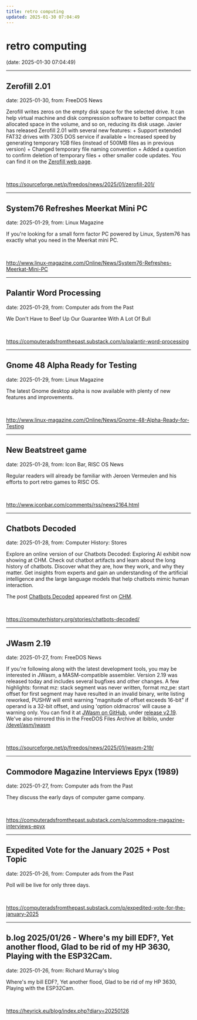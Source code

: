 ```yaml
---
title: retro computing
updated: 2025-01-30 07:04:49
---
```


# retro computing

(date: 2025-01-30 07:04:49)

---

## Zerofill 2.01

date: 2025-01-30, from: FreeDOS News

<div class="markdown_content"><p>Zerofill writes zeros on the empty disk space for the selected drive. It can help virtual machine and disk compression software to better compact the allocated space in the volume, and so on, reducing its disk usage. Javier has released Zerofill 2.01 with several new features: + Support extended FAT32 drives with 7305 DOS service if available + Increased speed by generating temporary 1GB files (instead of 500MB files as in previous version) + Changed temporary file naming convention + Added a question to confirm deletion of temporary files + other smaller code updates. You can find it on the <a class="" href="https://nikkhokkho.sourceforge.io/?page=ZEROFILL" rel="nofollow">Zerofill web page</a>.</p></div> 

<br> 

<https://sourceforge.net/p/freedos/news/2025/01/zerofill-201/>

---

## System76 Refreshes Meerkat Mini PC

date: 2025-01-29, from: Linux Magazine

<p>If you're looking for a small form factor PC powered by Linux, System76 has exactly what you need in the Meerkat mini PC.</p> 

<br> 

<http://www.linux-magazine.com/Online/News/System76-Refreshes-Meerkat-Mini-PC>

---

## Palantir Word Processing

date: 2025-01-29, from: Computer ads from the Past

We Don't Have to Beef Up Our Guarantee With A Lot Of Bull 

<br> 

<https://computeradsfromthepast.substack.com/p/palantir-word-processing>

---

## Gnome 48 Alpha Ready for Testing

date: 2025-01-29, from: Linux Magazine

<p>The latest Gnome desktop alpha is now available with plenty of new features and improvements.</p> 

<br> 

<http://www.linux-magazine.com/Online/News/Gnome-48-Alpha-Ready-for-Testing>

---

## New Beatstreet game

date: 2025-01-28, from: Icon Bar, RISC OS News

Regular readers will already be familiar with Jeroen Vermeulen and his efforts to port retro games to RISC OS. 

<br> 

<http://www.iconbar.com/comments/rss/news2164.html>

---

## Chatbots Decoded

date: 2025-01-28, from: Computer History: Stores

<p>Explore an online version of our Chatbots Decoded: Exploring AI exhibit now showing at CHM. Check out chatbot artifacts and learn about the long history of chatbots. Discover what they are, how they work, and why they matter. Get insights from experts and gain an understanding of the artificial intelligence and the large language models that help chatbots mimic human interaction.</p>
<p>The post <a href="https://computerhistory.org/stories/chatbots-decoded/">Chatbots Decoded</a> appeared first on <a href="https://computerhistory.org">CHM</a>.</p>
 

<br> 

<https://computerhistory.org/stories/chatbots-decoded/>

---

## JWasm 2.19

date: 2025-01-27, from: FreeDOS News

<div class="markdown_content"><p>If you're following along with the latest development tools, you may be interested in JWasm, a MASM-compatible assembler. Version 2.19 was released today and includes several bugfixes and other changes. A few highlights: format mz: stack segment was never written, format mz,pe: start offset for first segment may have resulted in an invalid binary, write listing reworked, PUSHW will emit warning "magnitude of offset exceeds 16-bit" if operand is a 32-bit offset, and using 'option oldmacros' will cause a warning only. You can find it at <a class="" href="https://github.com/Baron-von-Riedesel/JWasm" rel="nofollow">JWasm on GitHub</a>, under <a class="" href="https://github.com/Baron-von-Riedesel/JWasm/releases/tag/v2.19" rel="nofollow">release v2.19</a>. We've also mirrored this in the FreeDOS Files Archive at Ibiblio, under <a class="" href="https://www.ibiblio.org/pub/micro/pc-stuff/freedos/files/devel/asm/jwasm/2.19/" rel="nofollow">/devel/asm/jwasm</a></p></div> 

<br> 

<https://sourceforge.net/p/freedos/news/2025/01/jwasm-219/>

---

## Commodore Magazine Interviews Epyx (1989)

date: 2025-01-27, from: Computer ads from the Past

They discuss the early days of computer game company. 

<br> 

<https://computeradsfromthepast.substack.com/p/commodore-magazine-interviews-epyx>

---

## Expedited Vote for the January 2025 + Post Topic

date: 2025-01-26, from: Computer ads from the Past

Poll will be live for only three days. 

<br> 

<https://computeradsfromthepast.substack.com/p/expedited-vote-for-the-january-2025>

---

## b.log 2025/01/26 - Where's my bill EDF?, Yet another flood, Glad to be rid of my HP 3630, Playing with the ESP32Cam.

date: 2025-01-26, from: Richard Murray's blog

Where's my bill EDF?, Yet another flood, Glad to be rid of my HP 3630, Playing with the ESP32Cam. 

<br> 

<https://heyrick.eu/blog/index.php?diary=20250126>

